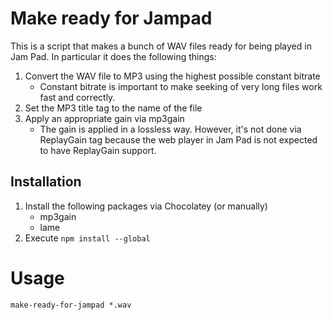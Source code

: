 # Make ready for Jampad

This is a script that makes a bunch of WAV files ready for being played in Jam Pad. In particular it does the following things:

1. Convert the WAV file to MP3 using the highest possible constant bitrate
    - Constant bitrate is important to make seeking of very long files work fast and correctly.
2. Set the MP3 title tag to the name of the file
3. Apply an appropriate gain via mp3gain
    - The gain is applied in a lossless way. However, it's not done via ReplayGain tag because the web player in Jam Pad is not expected to have ReplayGain support.

## Installation

1. Install the following packages via Chocolatey (or manually)
    - mp3gain
    - lame
2. Execute `npm install --global`

# Usage

    make-ready-for-jampad *.wav